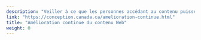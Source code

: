 ```yaml
---
description: "Veiller à ce que les personnes accédant au contenu puissent obtenir ce dont ils ont besoin de leur gouvernement."
link: "https://conception.canada.ca/amelioration-continue.html"
title: "Amélioration continue du contenu Web"
weight: 0
---
```

